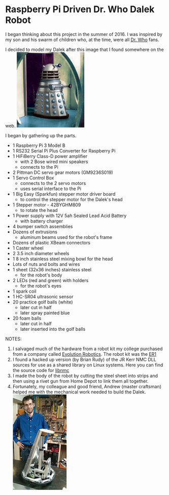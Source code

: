 # Raspberry Pi Driven Dr. Who Dalek Robot
I began thinking about this project in the summer of 2016.
I was inspired by my son and his swarm of children who,
at the time, were all [Dr. Who](https://en.wikipedia.org/wiki/Doctor_Who) fans.

I decided to model my Dalek after this image that I found somewhere on the web.
![Dalek photo](/images/blueandgreydalek.jpg) 

I began by gathering up the parts.
* 1 Raspberry Pi 3 Model B
* 1 RS232 Serial Pi Plus Converter for Raspberry Pi
* 1 HiFiBerry Class-D power amplifier
    * with 2 Bose wired mini speakers
    * connects to the Pi
* 2 Pittman DC servo gear motors (GM9236S019) 
* 1 Servo Control Box
    * connects to the 2 servo motors
    * uses serial interface to the Pi 
* 1 Big Easy (Sparkfun) stepper motor driver board
    * to control the stepper motor for the Dalek's head
* 1 Stepper motor - 42BYGHM809
    * to rotate the head
* 1 Power supply with 12V 5ah Sealed Lead Acid Battery
    * with battery charger
* 4 bumper switch assemblies
* Dozens of extrusions
    * aluminum beams used for the robot's frame
* Dozens of plastic XBeam connectors
* 1 Caster wheel
* 2 3.5 inch diameter wheels
* 1 8 inch stainless steel mixing bowl
    for the head
* Lots of nuts and bolts and wires
* 1 sheet (32x36 inches) stainless steel
    * for the robot's body
* 2 LEDs (red and green) with holders
    * for the robot's eyes
* 1 spark coil
* 1 HC-SR04 ultrasonic sensor
* 20 practice golf balls (white)
    * later cut in half
    * later spray painted blue
* 20 foam balls
    * later cut in half
    * later inserted into the golf balls

NOTES: 
1.  I salvaged much of the hardware from a robot kit my college purchased
from a company called [Evolution Robotics](https://en.wikipedia.org/wiki/Evolution_Robotics). 
The robot kit was the [ER1](https://web.archive.org/web/20120910134427/http://www.evolution.com/er1/)
2. I found a hacked up version (by Brian Rudy) of the JR Kerr NMC DLL
sources for use as a shared library on Linux systems. Here you can find the
source code for [libnmc](http://www.praecogito.com/%7Ebrudy/blue_cube/software.html)
3.  I made the body of the robot by cutting the steel sheet into strips
and then using a rivet gun from Home Depot to link them all together.
4.  Fortunately, my colleague and good friend, Andrew (master craftsman) 
helped me with the mechanical work needed to build the Dalek. 
![Andrew Photo](/images/Andrew.jpg)
